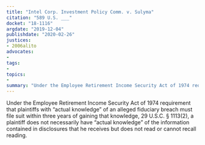 ```yaml
---
title: "Intel Corp. Investment Policy Comm. v. Sulyma"
citation: "589 U.S. ___"
docket: "18-1116"
argdate: "2019-12-04"
publishdate: "2020-02-26"
justices:
- 2006alito
advocates:
- 
tags:
- 
topics:
- 
summary: "Under the Employee Retirement Income Security Act of 1974 requirement that plaintiffs with “actual knowledge” of an alleged fiduciary breach must file suit within three years of gaining that knowledge, 29 U.S.C. § 1113(2), a plaintiff does not necessarily have “actual knowledge” of the information contained in disclosures that he receives but does not read or cannot recall reading."
---
```

Under the Employee Retirement Income Security Act of 1974 requirement that plaintiffs with “actual knowledge” of an alleged fiduciary breach must file suit within three years of gaining that knowledge, 29 U.S.C. § 1113(2), a plaintiff does not necessarily have “actual knowledge” of the information contained in disclosures that he receives but does not read or cannot recall reading.